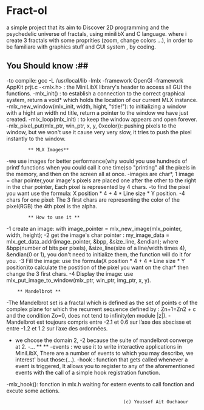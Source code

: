 # Fract-ol
a simple project that its aim to Discover 2D programming and the psychedelic universe of fractals, using minilibX and C language. where i create 3 fractals with some proprities (zoom, change colors ...), in order to be familiare with graphics stuff and GUI system
, by coding.
## You Should know :##

-to compile: gcc -L /usr/local/lib -lmlx -framework OpenGl -framework AppKit prjt.c
-<mlx.h> : the MiniLibX library's header to access all GUI the functions.
-mlx_init() : to establish a connection to the correct graphical system, return a
void* which holds the location of our current MLX instance.
-mlx_new_window(mlx_init, width, hight, "title!"): to initializing a window with a hight
an width nd title, return a pointer to the window we have just created.
-mlx_loop(mlx_init) : to keep the window appears and open forever.
-mlx_pixel_put(mlx_ptr, win_ptr, x, y, 0xcolor)): pushing pixels to the window, but we
won't use it cause very very slow, it tries to push the pixel instantly to the window.

			** MLX Images**
-we use images for better performance(why would you use hundreds of printf
 functions when you could call it one time)so "printing" all the pixels in the memory,
 and then on the screen all at once.
-images are char*, 1 image = char pointer,your image's pixels are placed one after the
other to the right in the char pointer, Each pixel is represented by 4 chars.
-to find the pixel you want use the formula: X position * 4 + 4 * Line size * Y position.
-4 chars for one pixel: The 3 first chars are representing the color of the pixel(RGB)
the 4th pixel is the alpha.

			** How to use it **
-1 create an image: with image_pointer = mlx_new_image(mlx_pointer, width, height);
-2 get the image's char pointer : my_image_data = mlx_get_data_addr(image_pointer,
&bpp, &size_line, &endian); where &bpp(number of bits per pixels), &size_line(size
of a line/width times 4), &endian(0 or 1), you don't need to initialize them,
the function will do it for you.
-3 Fill the image: use the formula(X position * 4 + 4 * Line size * Y position)to
calculate the postition of the pixel you want on the char* then change the 3 first chars.
-4 Display the image: use mlx_put_image_to_window(mlx_ptr, win_ptr, img_ptr, x, y).

		** Mandelbrot **
-The Mandelbrot set is a fractal which is defined as the set of points c of
the complex plane for which the recurrent sequence defined by : Zn+1=Zn2 + c and
the condition Zo=0, does not tend to infinity(en module |z|).
-Mandelbrot est toujours compris entre -2.1 et 0.6 sur l’axe des abscisse et
entre -1.2 et 1.2 sur l’axe des ordonnées.
- we choose the domain 2, -2 because the suite of mandelbrot converge at 2.
-...
		** **
-events : we use it to write interactive applications in MiniLibX, There are a number of
events to which you may describe, we interest' bout those:(...).
-hook : function that gets called whenever a event is triggered, It allows you to register to any
of the aforementioned events with the call of a simple hook registration function.

-mlx_hook(): fonction in mlx.h waiting for extern events to call fonction and excute some actions.



                                               (c) Youssef Ait Ouchaour
